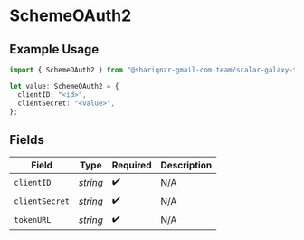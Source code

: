 # SchemeOAuth2

## Example Usage

```typescript
import { SchemeOAuth2 } from "@shariqnzr-gmail-com-team/scalar-galaxy-typescript/models/components";

let value: SchemeOAuth2 = {
  clientID: "<id>",
  clientSecret: "<value>",
};
```

## Fields

| Field              | Type               | Required           | Description        |
| ------------------ | ------------------ | ------------------ | ------------------ |
| `clientID`         | *string*           | :heavy_check_mark: | N/A                |
| `clientSecret`     | *string*           | :heavy_check_mark: | N/A                |
| `tokenURL`         | *string*           | :heavy_check_mark: | N/A                |